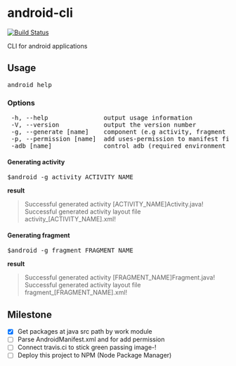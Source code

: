 # android-cli


[![Build Status](https://api.travis-ci.org/endlessdev/android-cli.svg?branch=master)](https://travis-ci.org/endlessdev/android-cli)

CLI for android applications

## Usage
<pre>
android help
</pre>

### Options
<pre>
 -h, --help               output usage information
 -V, --version            output the version number
 -g, --generate [name]    component (e.g activity, fragment etc..)
 -p, --permission [name]  add uses-permission to manifest file(e.g INTERNET
 -adb [name]              control adb (required environment variable for ADB_PATH)
</pre>


#### Generating activity
<pre>
$android -g activity ACTIVITY_NAME
</pre>
**result**

>Successful generated activity [ACTIVITY_NAME]Activity.java!
>Successful generated activity layout file activity_[ACTIVITY_NAME].xml!

#### Generating fragment
<pre>
$android -g fragment FRAGMENT_NAME
</pre>
**result**

>Successful generated activity [FRAGMENT_NAME]Fragment.java!
>Successful generated activity layout file fragment_[FRAGMENT_NAME].xml!

## Milestone

- [x] Get packages at java src path by work module
- [ ] Parse AndroidManifest.xml and for add permission
- [ ] Connect travis.ci to stick green passing image-!
- [ ] Deploy this project to NPM (Node Package Manager)
